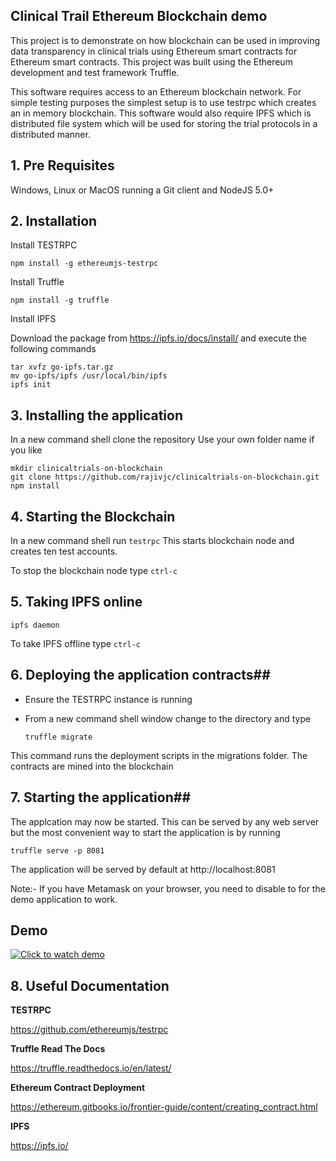 ## Clinical Trail Ethereum Blockchain demo

This project is to demonstrate on how blockchain can be used in improving data transparency in clinical trials using Ethereum smart contracts for Ethereum smart contracts. 
This project was built using the Ethereum development and test framework Truffle. 

This software requires access to an Ethereum blockchain network. For simple testing purposes the simplest setup
is to use testrpc which creates an in memory blockchain. This software would also require IPFS which is distributed file system which will be used for storing the trial protocols
in a distributed manner.

## 1. Pre Requisites
Windows, Linux or MacOS running a Git client and NodeJS 5.0+


## 2. Installation

Install TESTRPC

    npm install -g ethereumjs-testrpc

Install Truffle
    
    npm install -g truffle


Install IPFS 

Download the package from https://ipfs.io/docs/install/ and execute the following commands

	tar xvfz go-ipfs.tar.gz
	mv go-ipfs/ipfs /usr/local/bin/ipfs
	ipfs init

	
## 3. Installing the application

In a new command shell clone the repository
Use your own folder name if you like
	
	mkdir clinicaltrials-on-blockchain
	git clone https://github.com/rajivjc/clinicaltrials-on-blockchain.git
	npm install

## 4. Starting the Blockchain
In a new command shell run 
	```
	testrpc
	```
This starts blockchain node and creates ten test accounts.

To stop the blockchain node type ```ctrl-c```

## 5. Taking IPFS online

	ipfs daemon

To take IPFS offline type ```ctrl-c```

## 6. Deploying the application contracts##
* Ensure the TESTRPC instance is running

* From a new command shell window change to the directory and type
    ```
    truffle migrate
    ```

This command runs the deployment scripts in the migrations folder. The contracts are mined into the blockchain


## 7. Starting the application##

The applcation may now be started. This can be served by any web server but the most convenient way to start the application is by running
	
	truffle serve -p 8081

The application will be served by default at http://localhost:8081

Note:- If you have Metamask on your browser, you need to disable to for the demo application to work.

## Demo

[![Click to watch demo](https://img.youtube.com/vi/JGumTDlrDnE/0.jpg)](https://www.youtube.com/watch?v=JGumTDlrDnE)


## 8. Useful Documentation

**TESTRPC**

https://github.com/ethereumjs/testrpc

**Truffle Read The Docs**

https://truffle.readthedocs.io/en/latest/

**Ethereum Contract Deployment**

https://ethereum.gitbooks.io/frontier-guide/content/creating_contract.html

**IPFS**

https://ipfs.io/
